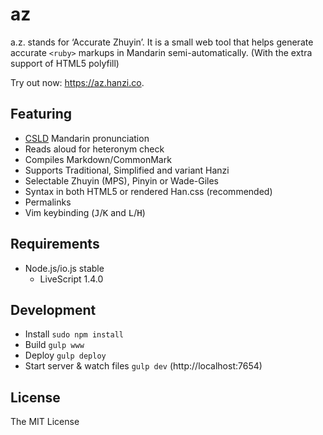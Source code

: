 # az
a.z. stands for ‘Accurate Zhuyin’. It is a small web tool that helps generate accurate `<ruby>` markups in Mandarin semi-automatically. (With the extra support of HTML5 polyfill)

Try out now: <https://az.hanzi.co>.

## Featuring
- [CSLD](http://chinese-linguipedia.org/) Mandarin pronunciation
- Reads aloud for heteronym check
- Compiles Markdown/CommonMark
- Supports Traditional, Simplified and variant Hanzi
- Selectable Zhuyin (MPS), Pinyin or Wade-Giles
- Syntax in both HTML5 or rendered Han.css (recommended)
- Permalinks
- Vim keybinding (<kbd>J</kbd>/<kbd>K</kbd> and <kbd>L</kbd>/<kbd>H</kbd>)


## Requirements
- Node.js/io.js stable
    * LiveScript 1.4.0

## Development
- Install `sudo npm install`
- Build `gulp www`
- Deploy `gulp deploy`
- Start server & watch files `gulp dev` (http://localhost:7654)
 
## License
The MIT License
